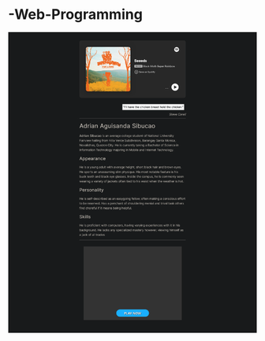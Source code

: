 # -Web-Programming
![](https://raw.githubusercontent.com/0a30f785-a225-43eb-bcee-a7fd2f0068f0/Web-Programming/main/HTML_basics.png)
